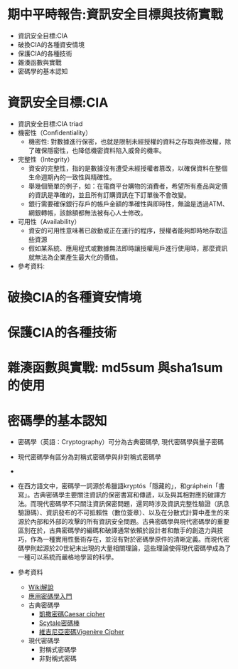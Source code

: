 # 期中平時報告:資訊安全目標與技術實戰
- 資訊安全目標:CIA
- 破換CIA的各種資安情境
- 保護CIA的各種技術
- 雜湊函數與實戰
- 密碼學的基本認知

# 資訊安全目標:CIA
- 資訊安全目標:CIA triad
- 機密性（Confidentiality）
  - 機密性: 對數據進行保密，也就是限制未經授權的資料之存取與修改權，除了確保隱密性，也降低機密資料陷入威脅的機率。
- 完整性（Integrity）
  - 資安的完整性，指的是數據沒有遭受未經授權者篡改，以確保資料在整個生命週期內的一致性與精確性。
  - 舉幾個簡單的例子，如：在電商平台購物的消費者，希望所有產品與定價的資訊是準確的，並且所有訂購資訊在下訂單後不會改變。
  - 銀行需要確保銀行存戶的帳戶金額的準確性與即時性，無論是透過ATM、網銀轉帳，該餘額都無法被有心人士修改。
- 可用性（Availability）
  - 資安的可用性意味著已啟動或正在運行的程序，授權者能夠即時地存取這些資源
  - 假如某系統、應用程式或數據無法即時讓授權用戶進行使用時，那麼資訊就無法為企業產生最大化的價值。
- 參考資料:
# 破換CIA的各種資安情境
# 保護CIA的各種技術
# 雜湊函數與實戰: md5sum 與sha1sum的使用

# 密碼學的基本認知
- 密碼學（英語：Cryptography）可分為古典密碼學, 現代密碼學與量子密碼
- 現代密碼學有區分為對稱式密碼學與非對稱式密碼學
- 
- 在西方語文中，密碼學一詞源於希臘語kryptós「隱藏的」，和gráphein「書寫」。古典密碼學主要關注資訊的保密書寫和傳遞，以及與其相對應的破譯方法。而現代密碼學不只關注資訊保密問題，還同時涉及資訊完整性驗證（訊息驗證碼）、資訊發布的不可抵賴性（數位簽章）、以及在分散式計算中產生的來源於內部和外部的攻擊的所有資訊安全問題。古典密碼學與現代密碼學的重要區別在於，古典密碼學的編碼和破譯通常依賴於設計者和敵手的創造力與技巧，作為一種實用性藝術存在，並沒有對於密碼學原件的清晰定義。而現代密碼學則起源於20世紀末出現的大量相關理論，這些理論使得現代密碼學成為了一種可以系統而嚴格地學習的科學。

- 參考資料
  - [Wiki解說](https://zh.wikipedia.org/wiki/%E5%AF%86%E7%A0%81%E5%AD%A6) 
  - [應用密碼學入門](https://hitcon.org/2018/CMT/slide-files/d1_s2_r4.pdf)
  - 古典密碼學
    - [凱撒密碼Caesar cipher](https://zh.wikipedia.org/zh-tw/%E5%87%B1%E6%92%92%E5%AF%86%E7%A2%BC)
    - [Scytale密碼棒](https://zh.wikipedia.org/wiki/%E5%AF%86%E7%A2%BC%E6%A3%92)
    - [維吉尼亞密碼Vigenère Cipher](https://zh.m.wikipedia.org/zh-tw/%E7%BB%B4%E5%90%89%E5%B0%BC%E4%BA%9A%E5%AF%86%E7%A0%81)
  - 現代密碼學
    - 對稱式密碼學
    - 非對稱式密碼
